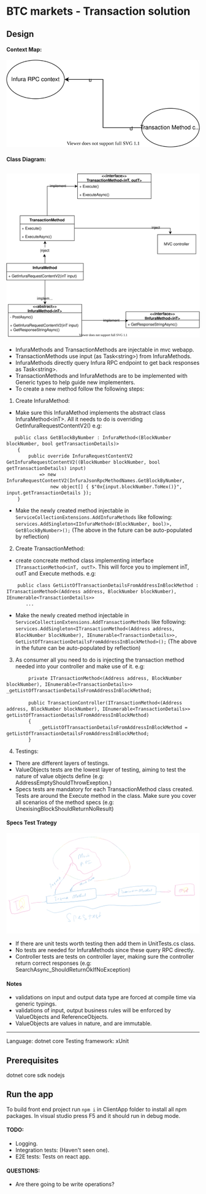 # BTC markets - Transaction solution

## Design

#### Context Map:
![Context Map](contextMap.svg)

#### Class Diagram:
![Class Diagram](infuraCD.svg)
--------------------

- InfuraMethods and TransactionMethods are injectable in mvc webapp.
- TransactionMethods use input (as Task\<string\>) from InfuraMethods.
- InfuraMethods directly query Infura RPC endpoint to get back responses as Task\<string\>.
- TransactionMethods and InfuraMethods are to be implemented with Generic types to help guide new implementers.
- To create a new method follow the following steps:

1. Create InfuraMethod:
- Make sure this InfuraMethod implements the abstract class InfuraMethod\<inT\>. All it needs to do is overriding GetInfuraRequestContentV2()
e.g:
```
   public class GetBlockByNumber : InfuraMethod<(BlockNumber blockNumber, bool getTransactionDetails)>
    {
        public override InfuraRequestContentV2 GetInfuraRequestContentV2((BlockNumber blockNumber, bool getTransactionDetails) input)
            => new InfuraRequestContentV2(InfuraJsonRpcMethodNames.GetBlockByNumber,
                new object[] { $"0x{input.blockNumber.ToHex()}", input.getTransactionDetails });
    }
```
- Make the newly created method injectable in `ServiceCollectionExtensions.AddInfuraMethods` like following:
`services.AddSingleton<IInfuraMethod<(BlockNumber, bool)>, GetBlockByNumber>();`
(The above in the future can be auto-populated by reflection)

2. Create TransactionMethod: 
- create concreate method class implementing interface `ITransactionMethod<inT, outT>`. This will force you to implement inT, outT and Execute methods.
e.g:
```
    public class GetListOfTransactionDetailsFromAddressInBlockMethod : ITransactionMethod<(Address address, BlockNumber blockNumber), IEnumerable<TransactionDetails>>
       ...
```
- Make the newly created method injectable in `ServiceCollectionExtensions.AddTransactionMethods` like following:
`services.AddSingleton<ITransactionMethod<(Address address, BlockNumber blockNumber), IEnumerable<TransactionDetails>>, GetListOfTransactionDetailsFromAddressInBlockMethod>();`
(The above in the future can be auto-populated by reflection)

3. As consumer all you need to do is injecting the transaction method needed into your controller and make use of it.
e.g:
```
        private ITransactionMethod<(Address address, BlockNumber blockNumber), IEnumerable<TransactionDetails>> _getListOfTransactionDetailsFromAddressInBlockMethod;

        public TransactionController(ITransactionMethod<(Address address, BlockNumber blockNumber), IEnumerable<TransactionDetails>> getListOfTransactionDetailsFromAddressInBlockMethod)
        {
            _getListOfTransactionDetailsFromAddressInBlockMethod = getListOfTransactionDetailsFromAddressInBlockMethod;
        }
```

4. Testings:
- There are different layers of testings.
- ValueObjects tests are the lowest layer of testing, aiming to test the nature of value objects define (e.g: AddressEmptyShouldThrowExeption.)
- Specs tests are mandatory for each TransactionMethod class created. Tests are around the Execute method in the class. Make sure you cover all scenarios of the method specs (e.g: UnexisingBlockShouldReturnNoResult)
#### Specs Test Trategy
![Specs Test Trategy](SpecsTest.png)
- If there are unit tests worth testing then add them in UnitTests.cs class.
- No tests are needed for InfuraMethods since these query RPC directly.
- Controller tests are tests on controller layer, making sure the controller return correct responses (e.g: SearchAsync_ShouldReturnOkIfNoException)

#### Notes
- validations on input and output data type are forced at compile time via generic typings.
- validations of input, output business rules will be enforced by ValueObjects and ReferenceObjects.
- ValueObjects are values in nature, and are immutable.

-----------------------------------
Language: dotnet core
Testing framework: xUnit

## Prerequisites 
dotnet core sdk
nodejs

## Run the app
To build front end project run `npm i` in ClientApp folder to install all npm packages.
In visual studio press F5 and it should run in debug mode.

#### TODO:
- Logging.
- Integration tests: (Haven't seen one).
- E2E tests: Tests on react app.

#### QUESTIONS:
- Are there going to be write operations?
